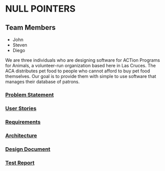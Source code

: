 # NULL POINTERS

## Team Members
- John 
- Steven
- Diego

We are three individuals who are designing software for ACTion Programs for Animals, a volunteer-run organization based here in Las Cruces. The ACA distributes pet food to people who cannot afford to buy pet food themselves. Our goal is to provide them with simple to use software that manages their database of patrons.

### [Problem Statement](https://diegomorales30.github.io/NullPointersWebsite/problem)
### [User Stories](https://diegomorales30.github.io/NullPointersWebsite/user)
### [Requirements](https://diegomorales30.github.io/NullPointersWebsite/requirements)
### [Architecture](https://diegomorales30.github.io/NullPointersWebsite/architecture)
### [Design Document](https://diegomorales30.github.io/NullPointersWebsite/designdocuments)
### [Test Report](https://diegomorales30.github.io/NullPointersWebsite/testreport)



